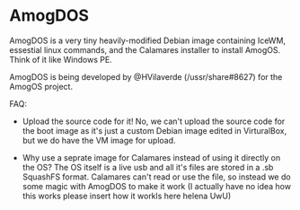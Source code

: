 # AmogDOS
AmogDOS is a very tiny heavily-modified Debian image containing IceWM, essestial linux commands, and the Calamares installer to install AmogOS. Think of it like Windows PE.

AmogDOS is being developed by @HVilaverde (/ussr/share#8627) for the AmogOS project.

FAQ:
- Upload the source code for it!
No, we can't upload the source code for the boot image as it's just a custom Debian image edited in VirturalBox, but we do have the VM image for upload.

- Why use a seprate image for Calamares instead of using it directly on the OS?
The OS itself is a live usb and all it's files are stored in a .sb SquashFS format. Calamares can't read or use the file, so instead we do some magic with AmogDOS to make it work (I actually have no idea how this works please insert how it workls here helena UwU)
